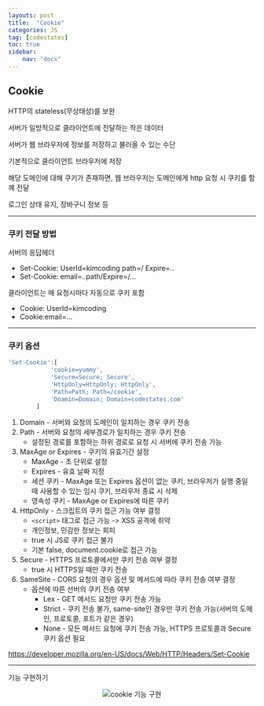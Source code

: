 ```yaml
---
layouts: post
title:  "Cookie"
categories: JS
tag: [codestates]
toc: true
sidebar:
    nav: "docs"
---
```


## Cookie

HTTP의 stateless(무상태성)를 보완

서버가 일방적으로 클라이언트에 전달하는 작은 데이터

서버가 웹 브라우저에 정보를 저장하고 불러올 수 있는 수단

기본적으로 클라이언트 브라우저에 저장

해당 도메인에 대해 쿠키가 존재하면, 웹 브라우저는 도메인에게 http 요청 시 쿠키를 함께 전달

로그인 상태 유지, 장바구니 정보 등

--- 

### 쿠키 전달 방법

서버의 응답헤더

- Set-Cookie: UserId=kimcoding path=/ Expire=..
- Set-Cookie: email=..path/Expire=/...

클라이언트는 매 요청시마다 자동으로 쿠키 포함

- Cookie: UserId=kimcoding
- Cookie:email=...

---

### 쿠키 옵션

```js
'Set-Cookie':[
            'cookie=yummy', 
            'Secure=Secure; Secure',
            'HttpOnly=HttpOnly; HttpOnly',
            'Path=Path; Path=/cookie',
            'Doamin=Domain; Domain=codestates.com'
        ]
```

1. Domain - 서버와 요청의 도메인이 일치하는 경우 쿠키 전송
2. Path - 서버와 요청의 세부경로가 일치하는 경우 쿠키 전송
   - 설정된 경로를 포함하는 하위 경로로 요청 시 서버에 쿠키 전송 가능
3. MaxAge or Expires - 쿠키의 유효기간 설정
   - MaxAge - 초 단위로 설정
   - Expires - 유효 날짜 지정
   - 세션 쿠키 - MaxAge 또는 Expires 옵션이 없는 쿠키, 브라우저가 실행 중일 때 사용할 수 있는 임시 쿠키, 브라우저 종료 시 삭제
   - 영속성 쿠키 - MaxAge or Expires에 따른 쿠키
4. HttpOnly - 스크립트의 쿠키 접근 가능 여부 결정
   - `<script>` 태그로 접근 가능 -> XSS 공격에 취약
   - 개인정보, 민감한 정보는 회피
   - true 시 JS로 쿠키 접근 불가
   - 기본 false, document.cookie로 접근 가능
5. Secure - HTTPS 프로토콜에서만 쿠키 전송 여부 결정
   - true 시 HTTPS일 때만 쿠키 전송
6. SameSite - CORS 요청의 경우 옵션 및 메서드에 따라 쿠키 전송 여부 결정
   - 옵션에 따른 선버의 쿠키 전송 여부
     - Lex - GET 메서드 요청만 쿠키 전송 가능
     - Strict - 쿠키 전송 불가, same-site인 경우만 쿠키 전송 가능(서버의 도메인, 프로토콜, 포트가 같은 경우)
     - None - 모든 메서드 요청에 쿠키 전송 가능, HTTPS 프로토콜과 Secure 쿠키 옵션 필요

<https://developer.mozilla.org/en-US/docs/Web/HTTP/Headers/Set-Cookie>

---

기능 구현하기

<html>
    <div style ="text-align:center">
        <img src= "https://s3.ap-northeast-2.amazonaws.com/urclass-images/WJscOHO_c1XES9684w2hJ-1662907205991.png" alt="cookie 기능 구현">
    </div>
</html><br/>